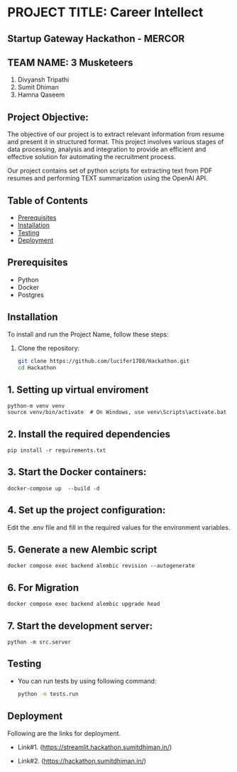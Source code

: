 # PROJECT TITLE: Career Intellect

## Startup Gateway Hackathon - MERCOR

## TEAM NAME: 3 Musketeers

1. Divyansh Tripathi
2. Sumit Dhiman
3. Hamna Qaseem

## Project Objective:

The objective of our project is to extract relevant information from resume and present it in structured format. This project involves various stages of data processing, analysis 
and integration to provide an efficient and effective solution for automating the recruitment process. 

Our project contains set of python scripts for extracting text from PDF resumes and performing TEXT summarization using the OpenAI API. 

## Table of Contents
- [Prerequisites](#prerequisites)
- [Installation](#installation)
- [Testing](#testing)
- [Deployment](#deployment)

## Prerequisites
- Python 
- Docker
- Postgres

## Installation

To install and run the Project Name, follow these steps:

1. Clone the repository:

   ```bash
   git clone https://github.com/lucifer1708/Hackathon.git
   cd Hackathon

## 1. Setting up virtual enviroment

```
python-m venv venv
source venv/bin/activate  # On Windows, use venv\Scripts\activate.bat
```

## 2. Install the required dependencies

```
pip install -r requirements.txt
```

## 3. Start the Docker containers:

```
docker-compose up  --build -d
```

## 4. Set up the project configuration:

Edit the .env file and fill in the required values for the environment variables.

## 5. Generate a new Alembic script
```
docker compose exec backend alembic revision --autogenerate
```

## 6. For Migration

```
docker compose exec backend alembic upgrade head

```

## 7. Start the development server:

```
python -m src.server

```


## Testing

- You can run tests by using following command:
    ```bash
    python -m tests.run
    ```
  
## Deployment

Following are the links for deployment.

- Link#1. (https://streamlit.hackathon.sumitdhiman.in/)

- Link#2. (https://hackathon.sumitdhiman.in/)






  
